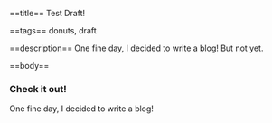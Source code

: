 ==title==
Test Draft!

==tags==
donuts, draft

==description==
One fine day, I decided to write a blog! But not yet.

==body==
### Check it out!

One fine day, I decided to write a blog!
